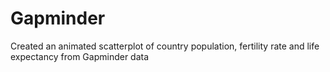 # Gapminder

Created an animated scatterplot of country population, fertility rate and life expectancy from Gapminder data
